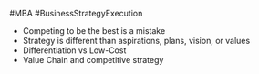 #MBA #BusinessStrategyExecution 
- Competing to be the best is a mistake
- Strategy is different than aspirations, plans, vision, or values
- Differentiation vs Low-Cost
- Value Chain and competitive strategy